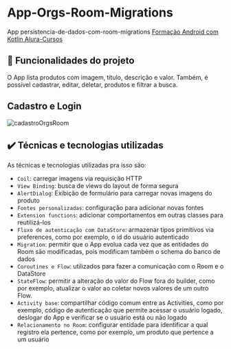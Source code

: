 

# App-Orgs-Room-Migrations

App persistencia-de-dados-com-room-migrations
[Formação Android com Kotlin Alura-Cursos ](https://cursos.alura.com.br/formacao-android-kotlin)

## 🔨 Funcionalidades do projeto

O App lista produtos com imagem, título, descrição e valor. Também, é possível cadastrar, editar, deletar, produtos e filtrar a busca.



## Cadastro e Login

![cadastroOrgsRoom](https://user-images.githubusercontent.com/46737586/213084148-7dd65dd2-618c-49b3-8eeb-1e3833cfa18e.gif)

## ✔️ Técnicas e tecnologias utilizadas

As técnicas e tecnologias utilizadas pra isso são:

- `Coil`: carregar imagens via requisição HTTP
- `View Binding`: busca de views do layout de forma segura
- `AlertDialog`: Exibição de formulário para carregar novas imagens do produto
- `Fontes personalizadas`: configuração para adicionar novas fontes
- `Extension functions`: adicionar comportamentos em outras classes para reutilizá-los
- `Fluxo de autenticação com DataStore`: armazenar tipos primitivos via preferences, como por exemplo, o id do usuário autenticado
- `Migration`: permitir que o App evolua cada vez que as entidades do Room são modificadas, pois modificam também o schema do banco de dados
- `Coroutines e Flow`: utilizados para fazer a comunicação com o Room e o DataStore
- `StateFlow`: permitir a alteração do valor do Flow fora do builder, como por exemplo, atualizar o valor ao coletar novos valores de um outro Flow.
- `Activity base`: compartilhar código comum entre as Activities, como por exemplo, código de autenticação que permite acessar o usuário logado, deslogar do App e verificar se o usuário está ou não logado
- `Relacionamento no Room`: configurar entidade para identificar a qual registro ela pertence, como por exemplo, um produto que pertence a um usuário
